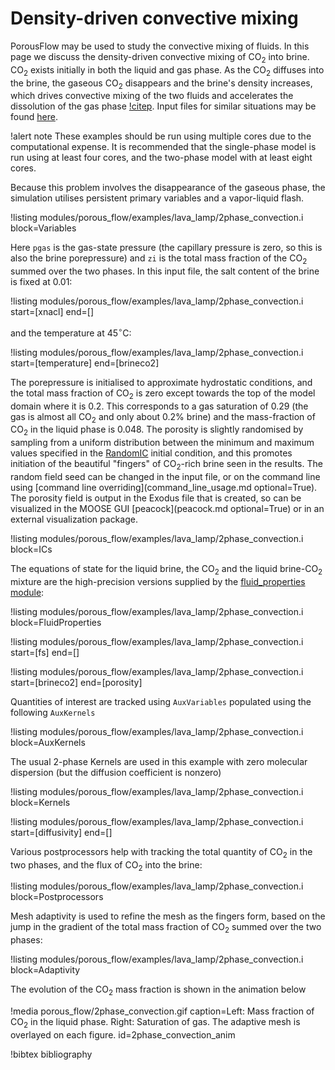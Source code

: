 # Density-driven convective mixing

PorousFlow may be used to study the convective mixing of fluids.  In this page we discuss the density-driven convective mixing of CO$_{2}$ into brine.  CO$_{2}$ exists initially in both the liquid and gas phase.  As the CO$_{2}$ diffuses into the brine, the gaseous CO$_{2}$ disappears and the brine's density increases, which drives convective mixing of the two fluids and accelerates the dissolution of the gas phase [!citep](emami). Input files for similar situations may be found [here](https://github.com/idaholab/moose/blob/master/modules/porous_flow/examples/lava_lamp).

!alert note
These examples should be run using multiple cores due to the computational expense. It is recommended
that the single-phase model is run using at least four cores, and the two-phase model with at least eight cores.

Because this problem involves the disappearance of the gaseous phase, the simulation utilises persistent primary variables and a vapor-liquid flash.

!listing modules/porous_flow/examples/lava_lamp/2phase_convection.i block=Variables

Here `pgas` is the gas-state pressure (the capillary pressure is zero, so this is also the brine porepressure) and `zi` is the total mass fraction of the CO$_{2}$ summed over the two phases.  In this input file, the salt content of the brine is fixed at 0.01:

!listing modules/porous_flow/examples/lava_lamp/2phase_convection.i start=[xnacl] end=[]

and the temperature at 45$^{\circ}$C:

!listing modules/porous_flow/examples/lava_lamp/2phase_convection.i start=[temperature] end=[brineco2]

The porepressure is initialised to approximate hydrostatic conditions, and the total mass fraction of CO$_{2}$ is zero except towards the top of the model domain where it is 0.2.  This corresponds to a gas saturation of 0.29 (the gas is almost all CO$_{2}$ and only about 0.2% brine) and the mass-fraction of CO$_{2}$ in the liquid phase is 0.048.  The porosity is slightly randomised by sampling from a uniform distribution between the minimum and maximum values specified in the [RandomIC](RandomIC.md) initial condition, and this promotes initiation of the beautiful "fingers" of CO$_{2}$-rich brine seen in the results. The random field seed can be changed in the input file, or on the command line using [command line overriding](command_line_usage.md optional=True). The porosity field is output in the Exodus file that is created, so
can be visualized in the MOOSE GUI [peacock](peacock.md optional=True) or in an external visualization package.

!listing modules/porous_flow/examples/lava_lamp/2phase_convection.i block=ICs

The equations of state for the liquid brine, the CO$_{2}$ and the liquid brine-CO$_{2}$ mixture are the high-precision versions supplied by the [fluid_properties module](fluid_properties/index.md):

!listing modules/porous_flow/examples/lava_lamp/2phase_convection.i block=FluidProperties

!listing modules/porous_flow/examples/lava_lamp/2phase_convection.i start=[fs] end=[]

!listing modules/porous_flow/examples/lava_lamp/2phase_convection.i start=[brineco2] end=[porosity]

Quantities of interest are tracked using `AuxVariables` populated using the following `AuxKernels`

!listing modules/porous_flow/examples/lava_lamp/2phase_convection.i block=AuxKernels

The usual 2-phase Kernels are used in this example with zero molecular dispersion (but the diffusion coefficient is nonzero)

!listing modules/porous_flow/examples/lava_lamp/2phase_convection.i block=Kernels

!listing modules/porous_flow/examples/lava_lamp/2phase_convection.i start=[diffusivity] end=[]

Various postprocessors help with tracking the total quantity of CO$_{2}$ in the two phases, and the flux of CO$_{2}$ into the brine:

!listing modules/porous_flow/examples/lava_lamp/2phase_convection.i block=Postprocessors

Mesh adaptivity is used to refine the mesh as the fingers form, based on the jump in the gradient of the total mass fraction of CO$_{2}$ summed over the two phases:

!listing modules/porous_flow/examples/lava_lamp/2phase_convection.i block=Adaptivity

The evolution of the CO$_{2}$ mass fraction is shown in the animation below

!media porous_flow/2phase_convection.gif caption=Left: Mass fraction of CO$_2$ in the liquid phase.  Right: Saturation of gas.  The adaptive mesh is overlayed on each figure.  id=2phase_convection_anim

!bibtex bibliography
